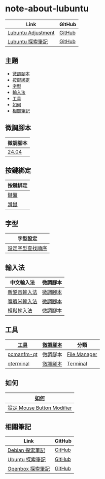 

# note-about-lubuntu

| Link | GitHub |
| ---- | ------ |
| [Lubuntu Adjustment](https://samwhelp.github.io/lubuntu-adjustment/) | [GitHub](https://github.com/samwhelp/lubuntu-adjustment) |
| [Lubuntu 探索筆記](https://samwhelp.github.io/note-about-lubuntu/) | [GitHub](https://github.com/samwhelp/note-about-lubuntu) |




## 主題

* [微調腳本](#微調腳本)
* [按鍵綁定](#按鍵綁定)
* [字型](#字型)
* [輸入法](#輸入法)
* [工具](#工具)
* [如何](#如何)
* [相關筆記](#相關筆記)




## 微調腳本

| 微調腳本 |
| --- |
| [24.04](https://github.com/samwhelp/lubuntu-adjustment/tree/main/prototype/main/lxqt-config/Main) |




## 按鍵綁定

| 按鍵綁定 |
| --- |
| [鍵盤](https://samwhelp.github.io/note-about-lubuntu/read/config/keybind.html) |
| [滑鼠](https://samwhelp.github.io/note-about-lubuntu/read/config/mousebind.html) |




## 字型

| 字型設定 |
| --- |
| [設定字型查找順序](https://samwhelp.github.io/note-about-lubuntu/read/subject/font/config/font-match-order.html) |




## 輸入法

| 中文輸入法 | 微調腳本 |
| --- | --- |
| [新酷音輸入法](https://samwhelp.github.io/note-about-lubuntu/read/subject/input-method/fcitx5/module/fcitx5-chewing.html) | [微調腳本](https://github.com/samwhelp/lubuntu-adjustment/tree/main/prototype/main/im-config/fcitx5/fcitx5-chewing) |
| [嘸蝦米輸入法](https://samwhelp.github.io/note-about-lubuntu/read/subject/input-method/fcitx5/table/fcitx5-table-boshiamy.html) | [微調腳本](https://github.com/samwhelp/lubuntu-adjustment/tree/main/prototype/main/im-config/fcitx5/fcitx5-table-boshiamy) |
| [輕鬆輸入法](https://samwhelp.github.io/note-about-lubuntu/read/subject/input-method/fcitx5/table/fcitx5-table-easy-large.html) | [微調腳本](https://github.com/samwhelp/lubuntu-adjustment/tree/main/prototype/main/im-config/fcitx5/fcitx5-table-easy-large) |




## 工具

| [工具](https://samwhelp.github.io/note-about-lubuntu/read/subject/tool.html) | [微調腳本](https://github.com/samwhelp/lubuntu-adjustment/tree/main/prototype/main/tool-config) | 分類 |
| --- | --- | --- |
| [pcmanfm-qt](https://samwhelp.github.io/note-about-lubuntu/read/subject/tool/file-manager/pcmanfm-qt.html) | [微調腳本](https://github.com/samwhelp/lubuntu-adjustment/tree/main/prototype/main/tool-config/pcmanfm-qt) | [File Manager](https://samwhelp.github.io/note-about-lubuntu/read/subject/tool/file-manager.html) |
| [qterminal](https://samwhelp.github.io/note-about-lubuntu/read/subject/tool/terminal/qterminal.html) | [微調腳本](https://github.com/samwhelp/lubuntu-adjustment/tree/main/prototype/main/tool-config/qterminal) | [Terminal](https://samwhelp.github.io/note-about-lubuntu/read/subject/tool/terminal.html) |




## 如何

| [如何](https://samwhelp.github.io/note-about-lubuntu/read/howto.html) |
| ------- |
| [設定 Mouse Button Modifier](https://samwhelp.github.io/note-about-lubuntu/read/howto/config-mouse-button-modifier.html) |




## 相關筆記

| Link | GitHub |
| ---- | ------ |
| [Debian 探索筆記](https://samwhelp.github.io/note-about-debian/) | [GitHub](https://github.com/samwhelp/note-about-debian) |
| [Ubuntu 探索筆記](https://samwhelp.github.io/note-about-ubuntu/) | [GitHub](https://github.com/samwhelp/note-about-ubuntu) |
| [Openbox 探索筆記](https://samwhelp.github.io/note-about-openbox/) | [GitHub](https://github.com/samwhelp/note-about-openbox) |
